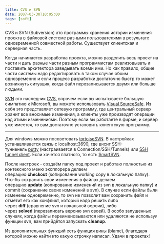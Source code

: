 ```yaml
---
title: CVS и SVN
date: 2007-03-30T10:05:00
tags: [soft]
---
```


CVS и SVN (Subversion) это программы хранения истории изменения проекта в файловой системе разными пользователями в результате одновременной совместной работы. Существует клиентская и серверная часть.

Когда начинается разработка проекта, можно разделить весь проект на части и дать разные части разным программистам реализовывать и поставить архитектора заведывать всеми ими. Но как правило, общие части системы надо редактировать в таком случае обоим одновременно и если процесс разработки достаточно быстр то может возникнуть ситуация, когда файл перезаписывается двумя или больше людьми.

[SVN](http://en.wikipedia.org/wiki/Subversion_(software)) это наследник [CVS](http://swissknife.bougakov.com/misc/cvs/), впрочем если вы испытываете большую симпатию к Microsoft, вы можете использовать [Visual SourceSafe](http://msdn2.microsoft.com/en-us/vstudio/aa718670.aspx). Из себя это представляет сетевую программу, где центральный сервер хранит все вносимые изменения, а клиенты уже производят операции над этими изменениями. Поэтому если вы работаете в фирме, и сервер уже имеется, то вам достаточно установить клиентскую программу.

---

Для windows можно посоветовать [tortoiseSVN](http://tortoisesvn.tigris.org/). В настройках устанавливается связь с localhost:3690, где висит SSH-тунненель [putty](http://www.chiark.greenend.org.uk/~sgtatham/putty/download.html) (настраивается в Connection/SSH/Tunnels) или [SSH tunnel client](http://www.topshareware.com/SSH-Tunnel-Client-download-18466.htm). Если хочется платного, то есть [SmartSVN](http://www.syntevo.com/smartsvn/purchase.jsp).

После настроек - создаём папку под проект и работаю полностью из контексного меню эксплорера делаем операцию **checkout** (копирование working copy в локальную папку). Что-бы сохранить свои изменения в файлах делаем операцию **update** (копирование изменений из svn в локальную папку) и commit (сохранение своих изменений в svn). В случае если файлы были изменены одновременно, то svn не позволит вам сохранить файл и отметит его как конфликт, который надо решить либо через **diff** (сравнение svn и локальной версии), либо через **solved** (перезаписать версию svn своей). В особо запущенных случаях, когда файлы переименовываются или удаляются не используя функции svn, вам прийдётся запускать **cleanup**.

Из дополнительных функций есть функция вины (blame), благодаря которой можно найти кто какую строчку написал. Удачи в проектах!